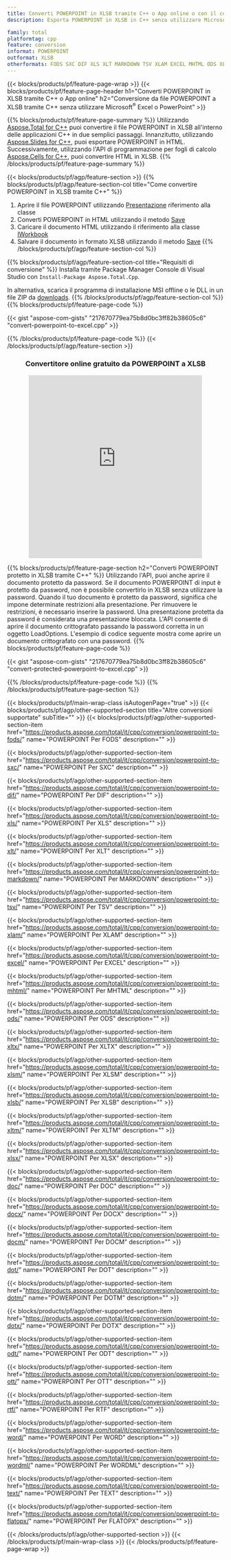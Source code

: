 ```yaml
---
title: Converti POWERPOINT in XLSB tramite C++ o App online o con il convertitore online gratuito
description: Esporta POWERPOINT in XLSB in C++ senza utilizzare Microsoft Excel o PowerPoint o in linea. Prova rapidamente il convertitore online gratuito da POT a CSV prima di integrare il codice.

family: total
platformtag: cpp
feature: conversion
informat: POWERPOINT
outformat: XLSB
otherformats: FODS SXC DIF XLS XLT MARKDOWN TSV XLAM EXCEL MHTML ODS XLTX XLSM CSV XLTM XLSX DOC DOCX DOCM DOT DOTM DOTX ODT OTT RTF WORD WORDML TEXT FLATOPX
---
```

{{< blocks/products/pf/feature-page-wrap >}}
{{< blocks/products/pf/feature-page-header h1="Converti POWERPOINT in XLSB tramite C++ o App online" h2="Conversione da file POWERPOINT a XLSB tramite C++ senza utilizzare Microsoft<sup>&reg;</sup> Excel o PowerPoint" >}}

{{% blocks/products/pf/feature-page-summary %}}
Utilizzando [Aspose.Total for C++](https://products.aspose.com/total/cpp/) puoi convertire il file POWERPOINT in XLSB all'interno delle applicazioni C++ in due semplici passaggi. Innanzitutto, utilizzando [Aspose.Slides for C++](https://products.aspose.com/slides/cpp/), puoi esportare POWERPOINT in HTML. Successivamente, utilizzando l'API di programmazione per fogli di calcolo [Aspose.Cells for C++](https://products.aspose.com/cells/cpp/), puoi convertire HTML in XLSB. 
{{% /blocks/products/pf/feature-page-summary  %}}

{{< blocks/products/pf/agp/feature-section >}}
{{% blocks/products/pf/agp/feature-section-col title="Come convertire POWERPOINT in XLSB tramite C++" %}}
1. Aprire il file POWERPOINT utilizzando [Presentazione](https://reference.aspose.com/slides/cpp/class/aspose.slides.presentation) riferimento alla classe
2. Converti POWERPOINT in HTML utilizzando il metodo [Save](https://reference.aspose.com/slides/cpp/class/aspose.slides.presentation#a06fe2a156063c8c3e5ada2713bb697ba)
3. Caricare il documento HTML utilizzando il riferimento alla classe [IWorkbook](https://reference.aspose.com/cells/cpp/class/aspose.cells.i_workbook)
4. Salvare il documento in formato XLSB utilizzando il metodo [Save](https://reference.aspose.com/cells/cpp/class/aspose.cells.i_workbook#a5dc7de23f7ceba76a05dc1d49f51502e)
{{% /blocks/products/pf/agp/feature-section-col %}}

{{% blocks/products/pf/agp/feature-section-col title="Requisiti di conversione" %}}
Installa tramite Package Manager Console di Visual Studio con ```Install-Package Aspose.Total.Cpp```.

In alternativa, scarica il programma di installazione MSI offline o le DLL in un file ZIP da [downloads](https://releases.aspose.com/total/cpp).
{{% /blocks/products/pf/agp/feature-section-col %}}
{{% blocks/products/pf/feature-page-code %}}

{{< gist "aspose-com-gists" "217670779ea75b8d0bc3ff82b38605c6" "convert-powerpoint-to-excel.cpp" >}}



{{% /blocks/products/pf/feature-page-code %}}
{{< /blocks/products/pf/agp/feature-section >}}
<div class="container-fluid agp-content bg-white aboutfile box-1 vh100 section nopbtm">
<div class=container>
<div class=row>
<div class="demobox tc col-md-12 padding-0" align="center">

<h3>Convertitore online gratuito da POWERPOINT a XLSB</h3>

<iframe style="border: none; height: 426px;" scrolling="no" src="https://total-conversion-app-65z5r2lp.qa.k8s.dynabic.com/?to=xlsb&from=pptx" id="child-iframe" width="80%"></iframe>

</div></div>
</div></div>

{{% blocks/products/pf/feature-page-section  h2="Converti POWERPOINT protetto in XLSB tramite C++" %}}
Utilizzando l'API, puoi anche aprire il documento protetto da password. Se il documento POWERPOINT di input è protetto da password, non è possibile convertirlo in XLSB senza utilizzare la password. Quando il tuo documento è protetto da password, significa che impone determinate restrizioni alla presentazione. Per rimuovere le restrizioni, è necessario inserire la password. Una presentazione protetta da password è considerata una presentazione bloccata. L'API consente di aprire il documento crittografato passando la password corretta in un oggetto LoadOptions. L'esempio di codice seguente mostra come aprire un documento crittografato con una password.
{{% blocks/products/pf/feature-page-code %}}

{{< gist "aspose-com-gists" "217670779ea75b8d0bc3ff82b38605c6" "convert-protected-powerpoint-to-excel.cpp" >}}

{{% /blocks/products/pf/feature-page-code  %}}
{{% /blocks/products/pf/feature-page-section %}}

{{< blocks/products/pf/main-wrap-class isAutogenPage="true" >}}
{{< blocks/products/pf/agp/other-supported-section title="Altre conversioni supportate" subTitle="" >}}
{{< blocks/products/pf/agp/other-supported-section-item href="https://products.aspose.com/total/it/cpp/conversion/powerpoint-to-fods/" name="POWERPOINT Per FODS" description="" >}}

{{< blocks/products/pf/agp/other-supported-section-item href="https://products.aspose.com/total/it/cpp/conversion/powerpoint-to-sxc/" name="POWERPOINT Per SXC" description="" >}}

{{< blocks/products/pf/agp/other-supported-section-item href="https://products.aspose.com/total/it/cpp/conversion/powerpoint-to-dif/" name="POWERPOINT Per DIF" description="" >}}

{{< blocks/products/pf/agp/other-supported-section-item href="https://products.aspose.com/total/it/cpp/conversion/powerpoint-to-xls/" name="POWERPOINT Per XLS" description="" >}}

{{< blocks/products/pf/agp/other-supported-section-item href="https://products.aspose.com/total/it/cpp/conversion/powerpoint-to-xlt/" name="POWERPOINT Per XLT" description="" >}}

{{< blocks/products/pf/agp/other-supported-section-item href="https://products.aspose.com/total/it/cpp/conversion/powerpoint-to-markdown/" name="POWERPOINT Per MARKDOWN" description="" >}}

{{< blocks/products/pf/agp/other-supported-section-item href="https://products.aspose.com/total/it/cpp/conversion/powerpoint-to-tsv/" name="POWERPOINT Per TSV" description="" >}}

{{< blocks/products/pf/agp/other-supported-section-item href="https://products.aspose.com/total/it/cpp/conversion/powerpoint-to-xlam/" name="POWERPOINT Per XLAM" description="" >}}

{{< blocks/products/pf/agp/other-supported-section-item href="https://products.aspose.com/total/it/cpp/conversion/powerpoint-to-excel/" name="POWERPOINT Per EXCEL" description="" >}}

{{< blocks/products/pf/agp/other-supported-section-item href="https://products.aspose.com/total/it/cpp/conversion/powerpoint-to-mhtml/" name="POWERPOINT Per MHTML" description="" >}}

{{< blocks/products/pf/agp/other-supported-section-item href="https://products.aspose.com/total/it/cpp/conversion/powerpoint-to-ods/" name="POWERPOINT Per ODS" description="" >}}

{{< blocks/products/pf/agp/other-supported-section-item href="https://products.aspose.com/total/it/cpp/conversion/powerpoint-to-xltx/" name="POWERPOINT Per XLTX" description="" >}}

{{< blocks/products/pf/agp/other-supported-section-item href="https://products.aspose.com/total/it/cpp/conversion/powerpoint-to-xlsm/" name="POWERPOINT Per XLSM" description="" >}}

{{< blocks/products/pf/agp/other-supported-section-item href="https://products.aspose.com/total/it/cpp/conversion/powerpoint-to-xlsb/" name="POWERPOINT Per XLSB" description="" >}}

{{< blocks/products/pf/agp/other-supported-section-item href="https://products.aspose.com/total/it/cpp/conversion/powerpoint-to-xltm/" name="POWERPOINT Per XLTM" description="" >}}

{{< blocks/products/pf/agp/other-supported-section-item href="https://products.aspose.com/total/it/cpp/conversion/powerpoint-to-xlsx/" name="POWERPOINT Per XLSX" description="" >}}

{{< blocks/products/pf/agp/other-supported-section-item href="https://products.aspose.com/total/it/cpp/conversion/powerpoint-to-doc/" name="POWERPOINT Per DOC" description="" >}}

{{< blocks/products/pf/agp/other-supported-section-item href="https://products.aspose.com/total/it/cpp/conversion/powerpoint-to-docx/" name="POWERPOINT Per DOCX" description="" >}}

{{< blocks/products/pf/agp/other-supported-section-item href="https://products.aspose.com/total/it/cpp/conversion/powerpoint-to-docm/" name="POWERPOINT Per DOCM" description="" >}}

{{< blocks/products/pf/agp/other-supported-section-item href="https://products.aspose.com/total/it/cpp/conversion/powerpoint-to-dot/" name="POWERPOINT Per DOT" description="" >}}

{{< blocks/products/pf/agp/other-supported-section-item href="https://products.aspose.com/total/it/cpp/conversion/powerpoint-to-dotm/" name="POWERPOINT Per DOTM" description="" >}}

{{< blocks/products/pf/agp/other-supported-section-item href="https://products.aspose.com/total/it/cpp/conversion/powerpoint-to-dotx/" name="POWERPOINT Per DOTX" description="" >}}

{{< blocks/products/pf/agp/other-supported-section-item href="https://products.aspose.com/total/it/cpp/conversion/powerpoint-to-odt/" name="POWERPOINT Per ODT" description="" >}}

{{< blocks/products/pf/agp/other-supported-section-item href="https://products.aspose.com/total/it/cpp/conversion/powerpoint-to-ott/" name="POWERPOINT Per OTT" description="" >}}

{{< blocks/products/pf/agp/other-supported-section-item href="https://products.aspose.com/total/it/cpp/conversion/powerpoint-to-rtf/" name="POWERPOINT Per RTF" description="" >}}

{{< blocks/products/pf/agp/other-supported-section-item href="https://products.aspose.com/total/it/cpp/conversion/powerpoint-to-word/" name="POWERPOINT Per WORD" description="" >}}

{{< blocks/products/pf/agp/other-supported-section-item href="https://products.aspose.com/total/it/cpp/conversion/powerpoint-to-wordml/" name="POWERPOINT Per WORDML" description="" >}}

{{< blocks/products/pf/agp/other-supported-section-item href="https://products.aspose.com/total/it/cpp/conversion/powerpoint-to-text/" name="POWERPOINT Per TEXT" description="" >}}

{{< blocks/products/pf/agp/other-supported-section-item href="https://products.aspose.com/total/it/cpp/conversion/powerpoint-to-flatopx/" name="POWERPOINT Per FLATOPX" description="" >}}


{{< /blocks/products/pf/agp/other-supported-section >}}
{{< /blocks/products/pf/main-wrap-class >}}
{{< /blocks/products/pf/feature-page-wrap >}}